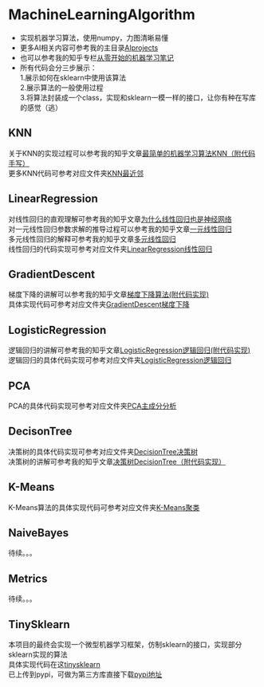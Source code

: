 # MachineLearningAlgorithm
- 实现机器学习算法，使用numpy，力图清晰易懂
- 更多AI相关内容可参考我的主目录[AIprojects](https://github.com/WhatAboutMyStar/AIprojects)
- 也可以参考我的知乎专栏[从零开始的机器学习笔记](https://zhuanlan.zhihu.com/c_1147475953054801920) 
- 所有代码会分三步展示： <br>
1.展示如何在sklearn中使用该算法 <br>
2.展示算法的一般使用过程 <br>
3.将算法封装成一个class，实现和sklearn一模一样的接口，让你有种在写库的感觉（逃）

## KNN
关于KNN的实现过程可以参考我的知乎文章[最简单的机器学习算法KNN（附代码手写）](https://zhuanlan.zhihu.com/p/121593393) <br>
更多KNN代码可参考对应文件夹[KNN最近邻](https://github.com/WhatAboutMyStar/MachineLearningAlgorithm/tree/master/KNN%E6%9C%80%E8%BF%91%E9%82%BB)

## LinearRegression
对线性回归的直观理解可参考我的知乎文章[为什么线性回归也是神经网络](https://github.com/WhatAboutMyStar/MachineLearningAlgorithm/tree/master/KNN%E6%9C%80%E8%BF%91%E9%82%BB) <br>
对一元线性回归参数求解的推导过程可以参考我的知乎文章[一元线性回归](https://zhuanlan.zhihu.com/p/123339114) <br>
多元线性回归的解释可参考我的知乎文章[多元线性回归](https://zhuanlan.zhihu.com/p/124902625) <br>
线性回归的代码实现可参考对应文件夹[LinearRegression线性回归](https://github.com/WhatAboutMyStar/MachineLearningAlgorithm/tree/master/LinearRegression%E7%BA%BF%E6%80%A7%E5%9B%9E%E5%BD%92)

## GradientDescent
梯度下降的讲解可以参考我的知乎文章[梯度下降算法(附代码实现)](https://zhuanlan.zhihu.com/p/125744910) <br>
具体实现代码可参考对应文件夹[GradientDescent梯度下降](https://github.com/WhatAboutMyStar/MachineLearningAlgorithm/tree/master/GradientDescent%E6%A2%AF%E5%BA%A6%E4%B8%8B%E9%99%8D)

## LogisticRegression
逻辑回归的讲解可参考我的知乎文章[LogisticRegression逻辑回归(附代码实现)](LogisticRegression逻辑回归(附代码实现)) <br>
逻辑回归的具体代码实现可参考对应文件夹[LogisticRegression逻辑回归](https://github.com/WhatAboutMyStar/MachineLearningAlgorithm/tree/master/LogisticRegression%E9%80%BB%E8%BE%91%E5%9B%9E%E5%BD%92)

## PCA
PCA的具体代码实现可参考对应文件夹[PCA主成分分析](https://github.com/WhatAboutMyStar/MachineLearningAlgorithm/tree/master/PCA%E4%B8%BB%E6%88%90%E5%88%86%E5%88%86%E6%9E%90) <br>

## DecisonTree
决策树的具体代码实现可参考对应文件夹[DecisionTree决策树](https://github.com/WhatAboutMyStar/MachineLearningAlgorithm/tree/master/DecisionTree%E5%86%B3%E7%AD%96%E6%A0%91) <br>
决策树的讲解可参考我的知乎文章[决策树DecisionTree（附代码实现）](https://zhuanlan.zhihu.com/p/149510491)

## K-Means
K-Means算法的具体实现代码可参考对应文件夹[K-Means聚类](https://github.com/WhatAboutMyStar/MachineLearningAlgorithm/tree/master/K-Means%E8%81%9A%E7%B1%BB) <br>

## NaiveBayes
待续。。。

## Metrics
待续。。。

## TinySklearn
本项目的最终会实现一个微型机器学习框架，仿制sklearn的接口，实现部分sklearn实现的算法 <br>
具体实现代码在这[tinysklearn](https://github.com/WhatAboutMyStar/MachineLearningAlgorithm/tree/master/TinySklearn) <br>
已上传到pypi，可做为第三方库直接下载[pypi地址](https://pypi.org/project/tinysklearn/)
